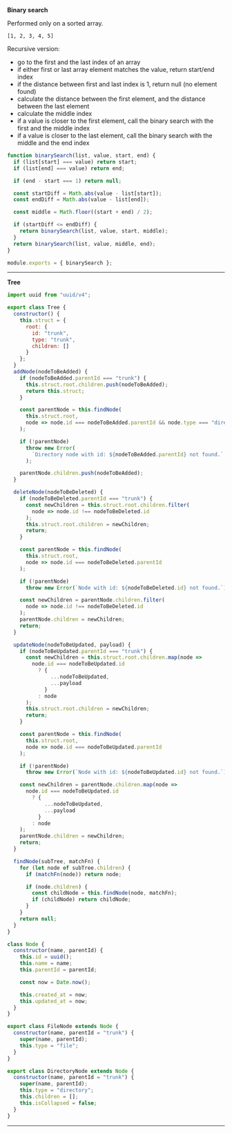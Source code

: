 **Binary search**

Performed only on a sorted array.

`[1, 2, 3, 4, 5]`

Recursive version:

- go to the first and the last index of an array
- if either first or last array element matches the value, return start/end index
- if the distance between first and last index is 1, return null (no element found)
- calculate the distance between the first element, and the distance between the last element
- calculate the middle index
- if a value is closer to the first element, call the binary search with the first and the middle index
- if a value is closer to the last element, call the binary search with the middle and the end index

```js
function binarySearch(list, value, start, end) {
  if (list[start] === value) return start;
  if (list[end] === value) return end;

  if (end - start === 1) return null;

  const startDiff = Math.abs(value - list[start]);
  const endDiff = Math.abs(value - list[end]);

  const middle = Math.floor((start + end) / 2);

  if (startDiff <= endDiff) {
    return binarySearch(list, value, start, middle);
  }
  return binarySearch(list, value, middle, end);
}

module.exports = { binarySearch };
```

---

**Tree**

```js
import uuid from "uuid/v4";

export class Tree {
  constructor() {
    this.struct = {
      root: {
        id: "trunk",
        type: "trunk",
        children: []
      }
    };
  }
  addNode(nodeToBeAdded) {
    if (nodeToBeAdded.parentId === "trunk") {
      this.struct.root.children.push(nodeToBeAdded);
      return this.struct;
    }

    const parentNode = this.findNode(
      this.struct.root,
      node => node.id === nodeToBeAdded.parentId && node.type === "directory"
    );

    if (!parentNode)
      throw new Error(
        `Directory node with id: ${nodeToBeAdded.parentId} not found.`
      );

    parentNode.children.push(nodeToBeAdded);
  }

  deleteNode(nodeToBeDeleted) {
    if (nodeToBeDeleted.parentId === "trunk") {
      const newChildren = this.struct.root.children.filter(
        node => node.id !== nodeToBeDeleted.id
      );
      this.struct.root.children = newChildren;
      return;
    }

    const parentNode = this.findNode(
      this.struct.root,
      node => node.id === nodeToBeDeleted.parentId
    );

    if (!parentNode)
      throw new Error(`Node with id: ${nodeToBeDeleted.id} not found.`);

    const newChildren = parentNode.children.filter(
      node => node.id !== nodeToBeDeleted.id
    );
    parentNode.children = newChildren;
    return;
  }

  updateNode(nodeToBeUpdated, payload) {
    if (nodeToBeUpdated.parentId === "trunk") {
      const newChildren = this.struct.root.children.map(node =>
        node.id === nodeToBeUpdated.id
          ? {
              ...nodeToBeUpdated,
              ...payload
            }
          : node
      );
      this.struct.root.children = newChildren;
      return;
    }

    const parentNode = this.findNode(
      this.struct.root,
      node => node.id === nodeToBeUpdated.parentId
    );

    if (!parentNode)
      throw new Error(`Node with id: ${nodeToBeUpdated.id} not found.`);

    const newChildren = parentNode.children.map(node =>
      node.id === nodeToBeUpdated.id
        ? {
            ...nodeToBeUpdated,
            ...payload
          }
        : node
    );
    parentNode.children = newChildren;
    return;
  }

  findNode(subTree, matchFn) {
    for (let node of subTree.children) {
      if (matchFn(node)) return node;

      if (node.children) {
        const childNode = this.findNode(node, matchFn);
        if (childNode) return childNode;
      }
    }
    return null;
  }
}

class Node {
  constructor(name, parentId) {
    this.id = uuid();
    this.name = name;
    this.parentId = parentId;

    const now = Date.now();

    this.created_at = now;
    this.updated_at = now;
  }
}

export class FileNode extends Node {
  constructor(name, parentId = "trunk") {
    super(name, parentId);
    this.type = "file";
  }
}

export class DirectoryNode extends Node {
  constructor(name, parentId = "trunk") {
    super(name, parentId);
    this.type = "directory";
    this.children = [];
    this.isCollapsed = false;
  }
}
```

---
